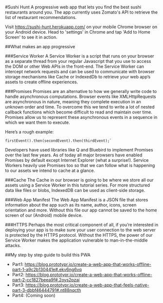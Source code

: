 #Sushi Hunt
A progressive web app that lets you find the best sushi restaurants around you. The app currently uses Zomato's API to retrieve the list of restaurant recommendations. 

Visit https://sushi-hunt.herokuapp.com/ on your mobile Chrome browser on your Android device. 
Head to 'settings' in Chrome and tap 'Add to Home Screen' to see it in action.

##What makes an app progressive

###Service Worker
A Service Worker is a script that runs on your browser as a separate thread from your regular Javascript that you use to access the DOM or other Web APIs in the front-end. The Service Worker can intercept network requests and can be used to communicate with browser storage mechanisms like Cache or IndexedDb to retrieve your web app’s assets to create offline experiences.

###Promises
Promises are an alternative to how we generally write code to handle asynchronous computations. Browser events like XMLHttpRequests are asynchronous in nature, meaning they complete execution in an unknown order and time. To overcome this we tend to write a lot of nested callback functions which become difficult to read and maintain over time. Promises allow us to represent these asynchronous events in a sequence in which we want them to execute.

Here’s a rough example:
```
firstEvent().then(secondEvent).then(thirdEvent);`
```

Developers have used libraries like Q and Bluebird to implement Promises over the last few years. As of today all major browsers have enabled Promises by default except Internet Explorer (what a surprise!).
Service Workers heavily use Promises too so that we can follow what is happening to our assets we intend to cache at a glance.

###Cache
The Cache in our browser is going to be where we store all our assets using a Service Worker in this tutorial series. For more structured data like files or blobs, IndexedDB can be used as client-side storage.

###Web App Manifest
The Web App Manifest is a JSON file that stores information about the app such as its name, author, icons, screen orientation and more. Without this file our app cannot be saved to the home screen of our (Android) mobile device.

###HTTPS
Perhaps the most critical component of all, if you’re interested in deploying your app is to make sure your user connection to the web server is protected by the HTTPS protocol. Without the HTTPS, the power of our Service Worker makes the application vulnerable to man-in-the-middle attacks.

##My step by step guide to build this PWA
* Part1: https://blog.prototypr.io/create-a-web-app-that-works-offline-part-1-a9c2b130441e#.ekv6ng6vq
* Part2: https://blog.prototypr.io/create-a-web-app-that-works-offline-part-2-cc1827beea9f#.2oys2pzai
* Part3: https://blog.prototypr.io/create-a-web-app-that-feels-native-part-3-dbbf46444791#.nt88nqcth
* Part4: (Coming soon)

